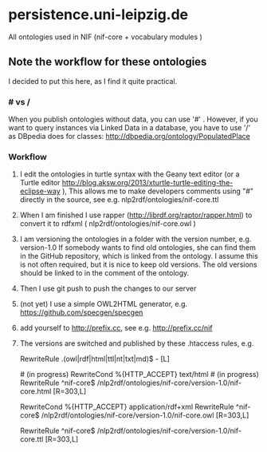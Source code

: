 persistence.uni-leipzig.de
==========================

All ontologies used in NIF (nif-core + vocabulary modules )


## Note the workflow for these ontologies
I decided to put this here, as I find it quite practical. 
### \# vs /

When you publish ontologies without data, you can use '#' . However, if you want to query instances via Linked Data in a database, you have to use '/' as DBpedia does for classes: http://dbpedia.org/ontology/PopulatedPlace
 
### Workflow
1. I edit the ontologies in turtle syntax with the Geany text editor (or a Turtle editor http://blog.aksw.org/2013/xturtle-turtle-editing-the-eclipse-way ),
   This allows me to make developers comments using "#" directly in the source, see e.g. nlp2rdf/ontologies/nif-core.ttl
2. When I am finished I use rapper (http://librdf.org/raptor/rapper.html) to convert it to rdfxml ( nlp2rdf/ontologies/nif-core.owl )
3. I am versioning the ontologies in a folder with the version number, e.g. version-1.0
   If somebody wants to find old ontologies, she can find them in the GitHub repository, which is linked from the ontology.
   I assume this is not often required, but it is nice to keep old versions.
   The old versions should be linked to in the comment of the ontology.
4. Then I use git push to push the changes to our server
5. (not yet) I use a simple OWL2HTML generator, e.g. https://github.com/specgen/specgen
6. add yourself to http://prefix.cc, see e.g. http://prefix.cc/nif
7. The versions are switched and published by these .htaccess rules, e.g. 


	RewriteRule \.(owl|rdf|html|ttl|nt|txt|md)$ - [L]
	
	\# (in progress) RewriteCond %{HTTP_ACCEPT} text/html
	\# (in progress) RewriteRule ^nif-core$ /nlp2rdf/ontologies/nif-core/version-1.0/nif-core.html [R=303,L]
	
	RewriteCond %{HTTP_ACCEPT} application/rdf\+xml
	RewriteRule ^nif-core$ /nlp2rdf/ontologies/nif-core/version-1.0/nif-core.owl [R=303,L]
	
	RewriteRule ^nif-core$ /nlp2rdf/ontologies/nif-core/version-1.0/nif-core.ttl [R=303,L]


